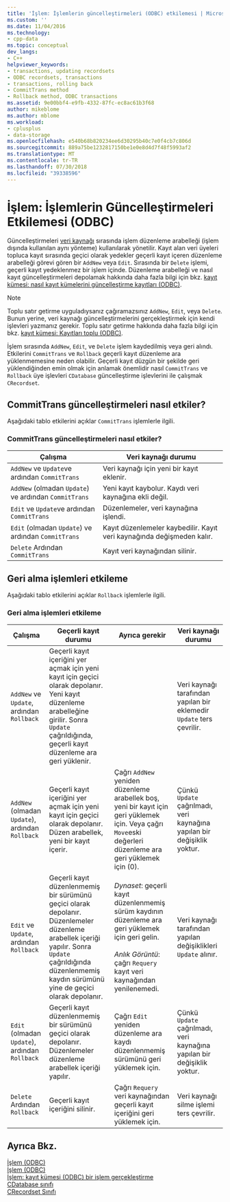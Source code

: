 ```yaml
---
title: 'İşlem: İşlemlerin güncelleştirmeleri (ODBC) etkilemesi | Microsoft Docs'
ms.custom: ''
ms.date: 11/04/2016
ms.technology:
- cpp-data
ms.topic: conceptual
dev_langs:
- C++
helpviewer_keywords:
- transactions, updating recordsets
- ODBC recordsets, transactions
- transactions, rolling back
- CommitTrans method
- Rollback method, ODBC transactions
ms.assetid: 9e00bbf4-e9fb-4332-87fc-ec8ac61b3f68
author: mikeblome
ms.author: mblome
ms.workload:
- cplusplus
- data-storage
ms.openlocfilehash: e540b68b820234ee6d30295b40c7e0f4cb7c806d
ms.sourcegitcommit: 889a75be1232817150be1e0e8d4d7f48f5993af2
ms.translationtype: MT
ms.contentlocale: tr-TR
ms.lasthandoff: 07/30/2018
ms.locfileid: "39338596"
---
```

# <a name="transaction-how-transactions-affect-updates-odbc"></a>İşlem: İşlemlerin Güncelleştirmeleri Etkilemesi (ODBC)
Güncelleştirmeleri [veri kaynağı](../../data/odbc/data-source-odbc.md) sırasında işlem düzenleme arabelleği (işlem dışında kullanılan aynı yönteme) kullanılarak yönetilir. Kayıt alan veri üyeleri topluca kayıt sırasında geçici olarak yedekler geçerli kayıt içeren düzenleme arabelleği görevi gören bir `AddNew` veya `Edit`. Sırasında bir `Delete` işlemi, geçerli kayıt yedeklenmez bir işlem içinde. Düzenleme arabelleği ve nasıl kayıt güncelleştirmeleri depolamak hakkında daha fazla bilgi için bkz. [kayıt kümesi: nasıl kayıt kümelerini güncelleştirme kayıtları (ODBC)](../../data/odbc/recordset-how-recordsets-update-records-odbc.md).  
  
> [!NOTE]
>  Toplu satır getirme uyguladıysanız çağıramazsınız `AddNew`, `Edit`, veya `Delete`. Bunun yerine, veri kaynağı güncelleştirmelerini gerçekleştirmek için kendi işlevleri yazmanız gerekir. Toplu satır getirme hakkında daha fazla bilgi için bkz. [kayıt kümesi: Kayıtları toplu (ODBC)](../../data/odbc/recordset-fetching-records-in-bulk-odbc.md).  
  
 İşlem sırasında `AddNew`, `Edit`, ve `Delete` işlem kaydedilmiş veya geri alındı. Etkilerini `CommitTrans` ve `Rollback` geçerli kayıt düzenleme ara yüklenmemesine neden olabilir. Geçerli kayıt düzgün bir şekilde geri yüklendiğinden emin olmak için anlamak önemlidir nasıl `CommitTrans` ve `Rollback` üye işlevleri `CDatabase` güncelleştirme işlevlerini ile çalışmak `CRecordset`.  
  
##  <a name="_core_how_committrans_affects_updates"></a> CommitTrans güncelleştirmeleri nasıl etkiler?  
 Aşağıdaki tablo etkilerini açıklar `CommitTrans` işlemlerle ilgili.  
  
### <a name="how-committrans-affects-updates"></a>CommitTrans güncelleştirmeleri nasıl etkiler?  
  
|Çalışma|Veri kaynağı durumu|  
|---------------|---------------------------|  
|`AddNew` ve `Update`ve ardından `CommitTrans`|Veri kaynağı için yeni bir kayıt eklenir.|  
|`AddNew` (olmadan `Update`) ve ardından `CommitTrans`|Yeni kayıt kaybolur. Kaydı veri kaynağına ekli değil.|  
|`Edit` ve `Update`ve ardından `CommitTrans`|Düzenlemeler, veri kaynağına işlendi.|  
|`Edit` (olmadan `Update`) ve ardından `CommitTrans`|Kayıt düzenlemeler kaybedilir. Kayıt veri kaynağında değişmeden kalır.|  
|`Delete` Ardından `CommitTrans`|Kayıt veri kaynağından silinir.|  
  
##  <a name="_core_how_rollback_affects_updates"></a> Geri alma işlemleri etkileme  
 Aşağıdaki tablo etkilerini açıklar `Rollback` işlemlerle ilgili.  
  
### <a name="how-rollback-affects-transactions"></a>Geri alma işlemleri etkileme  
  
|Çalışma|Geçerli kayıt durumu|Ayrıca gerekir|Veri kaynağı durumu|  
|---------------|------------------------------|-------------------|---------------------------|  
|`AddNew` ve `Update`, ardından `Rollback`|Geçerli kayıt içeriğini yer açmak için yeni kayıt için geçici olarak depolanır. Yeni kayıt düzenleme arabelleğine girilir. Sonra `Update` çağrıldığında, geçerli kayıt düzenleme ara geri yüklenir.||Veri kaynağı tarafından yapılan bir eklemedir `Update` ters çevrilir.|  
|`AddNew` (olmadan `Update`), ardından `Rollback`|Geçerli kayıt içeriğini yer açmak için yeni kayıt için geçici olarak depolanır. Düzen arabellek, yeni bir kayıt içerir.|Çağrı `AddNew` yeniden düzenleme arabellek boş, yeni bir kayıt için geri yüklemek için. Veya çağrı `Move`eski değerleri düzenleme ara geri yüklemek için (0).|Çünkü `Update` çağrılmadı, veri kaynağına yapılan bir değişiklik yoktur.|  
|`Edit` ve `Update`, ardından `Rollback`|Geçerli kayıt düzenlenmemiş bir sürümünü geçici olarak depolanır. Düzenlemeler düzenleme arabellek içeriği yapılır. Sonra `Update` çağrıldığında düzenlenmemiş kaydın sürümünü yine de geçici olarak depolanır.|*Dynaset*: geçerli kayıt düzenlenmemiş sürüm kaydının düzenleme ara geri yüklemek için geri gelin.<br /><br /> *Anlık Görüntü*: çağrı `Requery` kayıt veri kaynağından yenilenemedi.|Veri kaynağı tarafından yapılan değişiklikleri `Update` alınır.|  
|`Edit` (olmadan `Update`), ardından `Rollback`|Geçerli kayıt düzenlenmemiş bir sürümünü geçici olarak depolanır. Düzenlemeler düzenleme arabellek içeriği yapılır.|Çağrı `Edit` yeniden düzenleme ara kaydı düzenlenmemiş sürümünü geri yüklemek için.|Çünkü `Update` çağrılmadı, veri kaynağına yapılan bir değişiklik yoktur.|  
|`Delete` Ardından `Rollback`|Geçerli kayıt içeriğini silinir.|Çağrı `Requery` veri kaynağından geçerli kayıt içeriğini geri yüklemek için.|Veri kaynağı silme işlemi ters çevrilir.|  
  
## <a name="see-also"></a>Ayrıca Bkz.  
 [İşlem (ODBC)](../../data/odbc/transaction-odbc.md)   
 [İşlem (ODBC)](../../data/odbc/transaction-odbc.md)   
 [İşlem: kayıt kümesi (ODBC) bir işlem gerçekleştirme](../../data/odbc/transaction-performing-a-transaction-in-a-recordset-odbc.md)   
 [CDatabase sınıfı](../../mfc/reference/cdatabase-class.md)   
 [CRecordset Sınıfı](../../mfc/reference/crecordset-class.md)